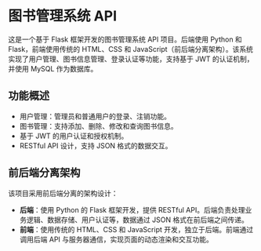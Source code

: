 # 图书管理系统 API

这是一个基于 Flask 框架开发的图书管理系统 API 项目。后端使用 Python 和 Flask，前端使用传统的 HTML、CSS 和 JavaScript（前后端分离架构）。该系统实现了用户管理、图书信息管理、登录认证等功能，支持基于 JWT 的认证机制，并使用 MySQL 作为数据库。

## 功能概述

- 用户管理：管理员和普通用户的登录、注销功能。
- 图书管理：支持添加、删除、修改和查询图书信息。
- 基于 JWT 的用户认证和授权机制。
- RESTful API 设计，支持 JSON 格式的数据交互。

## 前后端分离架构

该项目采用前后端分离的架构设计：

- **后端**：使用 Python 的 Flask 框架开发，提供 RESTful API。后端负责处理业务逻辑、数据存储、用户认证等，数据通过 JSON 格式在前后端之间传递。
- **前端**：使用传统的 HTML、CSS 和 JavaScript 开发，独立于后端。前端通过调用后端 API 与服务器通信，实现页面的动态渲染和交互功能。
